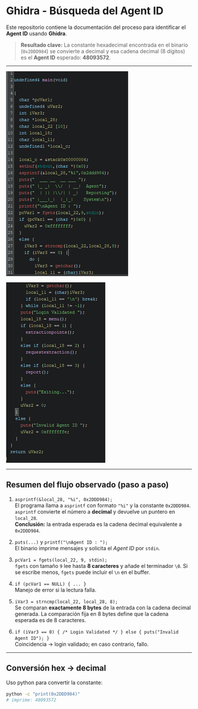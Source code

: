 # Ghidra - Búsqueda del Agent ID

Este repositorio contiene la documentación del proceso para identificar el **Agent ID** usando **Ghidra**.

> **Resultado clave:** La constante hexadecimal encontrada en el binario (`0x2DDD984`) se convierte a decimal y esa cadena decimal (8 dígitos) es el **Agent ID** esperado: **48093572**.

---

![main_bin2.png](Images/main_bin2.png)

![main_bin2.2.png](Images/main_bin2.2.png)

---

## Resumen del flujo observado (paso a paso)

1. `asprintf(&local_28, "%i", 0x2DDD984);`  
   El programa llama a `asprintf` con formato `"%i"` y la constante `0x2DDD984`. `asprintf` convierte el número a **decimal** y devuelve un puntero en `local_28`.  
   **Conclusión:** la entrada esperada es la cadena decimal equivalente a `0x2DDD984`.

2. `puts(...)` y `printf("\nAgent ID : ");`  
   El binario imprime mensajes y solicita el *Agent ID* por `stdin`.

3. `pcVar1 = fgets(local_22, 9, stdin);`  
   `fgets` con tamaño `9` lee hasta **8 caracteres** y añade el terminador `\0`. Si se escribe menos, `fgets` puede incluir el `\n` en el buffer.

4. `if (pcVar1 == NULL) { ... }`  
   Manejo de error si la lectura falla.

5. `iVar3 = strncmp(local_22, local_28, 8);`  
   Se comparan **exactamente 8 bytes** de la entrada con la cadena decimal generada. La comparación fija en 8 bytes define que la cadena esperada es de 8 caracteres.

6. `if (iVar3 == 0) { /* Login Validated */ } else { puts("Invalid Agent ID"); }`  
   Coincidencia → login validado; en caso contrario, fallo.

---

## Conversión hex → decimal

Uso python para convertir la constante:

```bash
python -c "print(0x2DDD984)"
# imprime: 48093572
